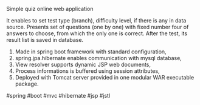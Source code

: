 Simple quiz online web application

It enables to set test type (branch), difficulty level, if there is any in data source. 
Presents set of questions (one by one) with fixed number four of answers to choose, 
from which the only one is correct. After the test, its result list is saved in database. 

1. Made in spring boot framework with standard configuration, 
2. spring.jpa.hibernate enables communication with mysql database, 
3. View resolver supports dynamic JSP web documents,
4. Process informations is buffered using session attributes, 
5. Deployed with Tomcat server provided in one modular WAR executable package.

#spring #boot #mvc #hibernate #jsp #jstl
